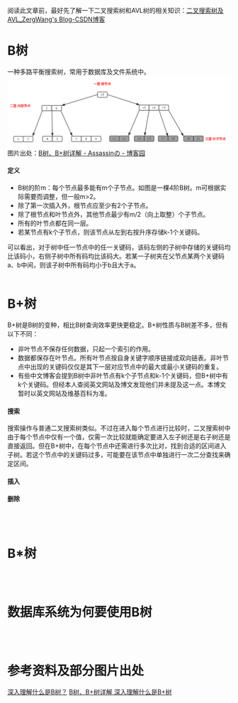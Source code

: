 ﻿阅读此文章前，最好先了解一下二叉搜索树和AVL树的相关知识：[二叉搜索树及AVL_ZergWang's Blog-CSDN博客](https://blog.csdn.net/Zerg_Wang/article/details/121383939)
<br/>

# B树
一种多路平衡搜索树，常用于数据库及文件系统中。
![](B树与B+树_1.png)
图片出处：[B树、B+树详解 - Assassinの - 博客园](https://www.cnblogs.com/lianzhilei/p/11250589.html)

#### 定义
- B树的阶m：每个节点最多能有m个子节点。如图是一棵4阶B树。m可根据实际需要而调整，但一般m>2。
- 除了第一次插入外，根节点应至少有2个子节点。
- 除了根节点和叶节点外，其他节点最少有m/2（向上取整）个子节点。
- 所有的叶节点都在同一层。
- 若某节点有k个子节点，则该节点从左到右按升序存储k-1个关键码。

可以看出，对于树中任一节点中的任一关键码，该码左侧的子树中存储的关键码均比该码小，右侧子树中所有码均比该码大。若某一子树夹在父节点某两个关键码a、b中间，则该子树中所有码均小于b且大于a。
<br/><br/>

# B+树
B+树是B树的变种，相比B树查询效率更快更稳定。B+树性质与B树差不多，但有以下不同：

- 非叶节点不保存任何数据，只起一个索引的作用。
- 数据都保存在叶节点。所有叶节点按自身关键字顺序链接成双向链表。非叶节点中出现的关键码仅仅是其下一层对应节点中的最大或最小关键码的重复。
- 有些中文博客会提到B树中非叶节点有k个子节点和k-1个关键码，但B+树中有k个关键码。但经本人查阅英文网站及博文发现他们并未提及这一点。本博文暂时以英文网站及维基百科为准。
#### 搜索
搜索操作与普通二叉搜索树类似。不过在进入每个节点进行比较时，二叉搜索树中由于每个节点中仅有一个值，仅需一次比较就能确定要进入左子树还是右子树还是直接返回。但在B+树中，在每个节点中还需进行多次比对，找到合适的区间进入子树。若这个节点中的关键码过多，可能要在该节点中单独进行一次二分查找来确定区间。
#### 插入

#### 删除
<br/><br/>

# B*树
<br/><br/>

# 数据库系统为何要使用B树
<br/><br/>

# 参考资料及部分图片出处
[深入理解什么是B树？](https://cloud.tencent.com/developer/article/1425604)
[B树、B+树详解 ](https://www.cnblogs.com/lianzhilei/p/11250589.html)
[深入理解什么是B+树](https://cloud.tencent.com/developer/article/1425602?from=article.detail.1425604)
